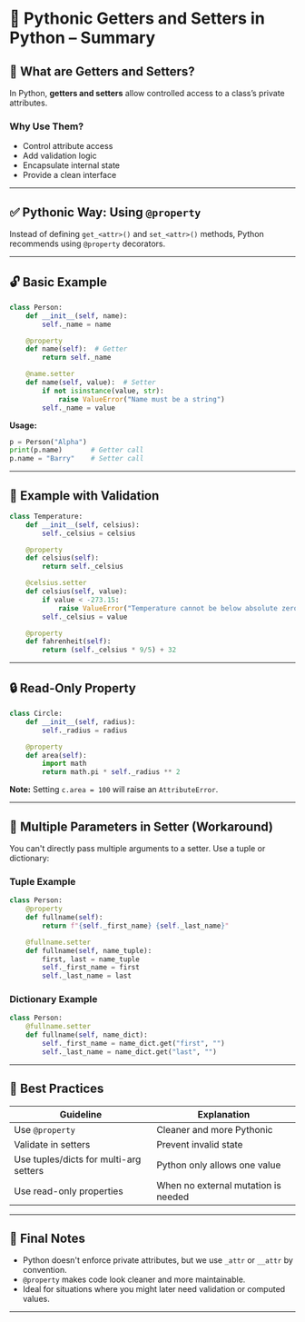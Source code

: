 # 🐍 Pythonic Getters and Setters in Python – Summary

## 📘 What are Getters and Setters?

In Python, **getters and setters** allow controlled access to a class’s private attributes.

### Why Use Them?
- Control attribute access
- Add validation logic
- Encapsulate internal state
- Provide a clean interface

---

## ✅ Pythonic Way: Using `@property`

Instead of defining `get_<attr>()` and `set_<attr>()` methods, Python recommends using `@property` decorators.

---

## 🔓 Basic Example

```python
class Person:
    def __init__(self, name):
        self._name = name

    @property
    def name(self):  # Getter
        return self._name

    @name.setter
    def name(self, value):  # Setter
        if not isinstance(value, str):
            raise ValueError("Name must be a string")
        self._name = value
```

**Usage:**

```python
p = Person("Alpha")
print(p.name)       # Getter call
p.name = "Barry"    # Setter call
```

---

## 🧪 Example with Validation

```python
class Temperature:
    def __init__(self, celsius):
        self._celsius = celsius

    @property
    def celsius(self):
        return self._celsius

    @celsius.setter
    def celsius(self, value):
        if value < -273.15:
            raise ValueError("Temperature cannot be below absolute zero!")
        self._celsius = value

    @property
    def fahrenheit(self):
        return (self._celsius * 9/5) + 32
```

---

## 🔒 Read-Only Property

```python
class Circle:
    def __init__(self, radius):
        self._radius = radius

    @property
    def area(self):
        import math
        return math.pi * self._radius ** 2
```

**Note:** Setting `c.area = 100` will raise an `AttributeError`.

---

## 🧠 Multiple Parameters in Setter (Workaround)

You can't directly pass multiple arguments to a setter. Use a tuple or dictionary:

### Tuple Example

```python
class Person:
    @property
    def fullname(self):
        return f"{self._first_name} {self._last_name}"

    @fullname.setter
    def fullname(self, name_tuple):
        first, last = name_tuple
        self._first_name = first
        self._last_name = last
```

### Dictionary Example

```python
class Person:
    @fullname.setter
    def fullname(self, name_dict):
        self._first_name = name_dict.get("first", "")
        self._last_name = name_dict.get("last", "")
```

---

## 🧰 Best Practices

| Guideline                  | Explanation                          |
|----------------------------|--------------------------------------|
| Use `@property`            | Cleaner and more Pythonic            |
| Validate in setters        | Prevent invalid state                |
| Use tuples/dicts for multi-arg setters | Python only allows one value  |
| Use read-only properties   | When no external mutation is needed  |

---

## 📌 Final Notes

- Python doesn't enforce private attributes, but we use `_attr` or `__attr` by convention.
- `@property` makes code look cleaner and more maintainable.
- Ideal for situations where you might later need validation or computed values.

---